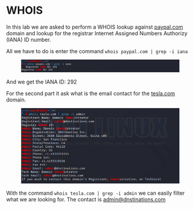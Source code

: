 # WHOIS

In this lab we are asked to perform a WHOIS lookup against [paypal.com](http://paypal.com) domain and lookup for the registrar Internet Assigned Numbers Authorizy (IANA) ID number.

All we have to do is enter the command `whois paypal.com | grep -i iana`

<figure><img src="../../.gitbook/assets/Screenshot 2024-03-17 222306.png" alt=""><figcaption></figcaption></figure>

And we get the IANA ID: 292

For the second part it ask what is the email contact for the [tesla.com](http://tesla.com/) domain.

<figure><img src="../../.gitbook/assets/Screenshot 2024-03-17 222713.png" alt=""><figcaption></figcaption></figure>

With the command `whois tesla.com | grep -i admin` we can easily filter what we are looking for. The contact is [admin@dnstinations.com](mailto:admin@dnstinations.com)
